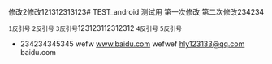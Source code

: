 修改2修改121312313123# TEST_android
测试用
第一次修改
第二次修改234234

` 1反引号 `
`` 2反引号 ``
``` 3反引号 ```123123112312312
```` 4反引号 ````
````` 5反引号 `````
+ 234234345345
wefw
  www.baidu.com
  wefwef
hly123133@qq.com
baidu.com
